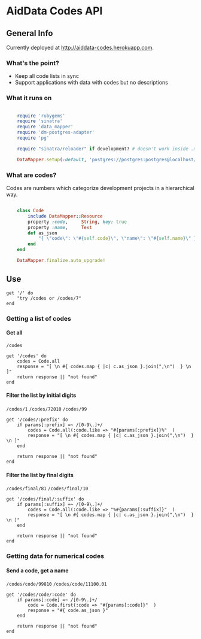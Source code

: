# AidData Codes API

## General Info

Currently deployed at http://aiddata-codes.herokuapp.com.

### What's the point?

- Keep all code lists in sync
- Support applications with data with codes but no descriptions


### What it runs on

```Ruby

	require 'rubygems'
	require 'sinatra'
	require 'data_mapper'
	require 'dm-postgres-adapter'
	require 'pg'

	require "sinatra/reloader" if development? # doesn't work inside .md :(

	DataMapper.setup(:default, 'postgres://postgres:postgres@localhost/postgres')
```

### What are codes?

Codes are numbers which categorize development projects in a hierarchical way.

```Ruby

	class Code 
		include DataMapper::Resource
		property :code,		String, key: true  
		property :name,		Text     
		def as_json
			"{ \"code\": \"#{self.code}\", \"name\": \"#{self.name}\" }"
		end
	end

	DataMapper.finalize.auto_upgrade!
```

## Use

	get '/' do 
		"try /codes or /codes/7"
	end

### Getting a list of codes

#### Get all 

`/codes`

	get '/codes' do
	 	codes = Code.all
		response = "[ \n #{ codes.map { |c| c.as_json }.join(",\n")  } \n ]"
		return response || "not found"
	end


#### Filter the list by initial digits

`/codes/1`
`/codes/72010`
`/codes/99`

	get '/codes/:prefix' do
		if params[:prefix] =~ /[0-9\.]+/
			codes = Code.all(:code.like => "#{params[:prefix]}%"  )
			response = "[ \n #{ codes.map { |c| c.as_json }.join(",\n")  } \n ]"
		end	
		
		return response || "not found"
	end	

#### Filter the list by final digits

`/codes/final/81`
`/codes/final/10`

	get '/codes/final/:suffix' do
		if params[:suffix] =~ /[0-9\.]+/
			codes = Code.all(:code.like => "%#{params[:suffix]}"  )
			response = "[ \n #{ codes.map { |c| c.as_json }.join(",\n")  } \n ]"
		end	
		
		return response || "not found"
	end

### Getting data for numerical codes

#### Send a code, get a name

`/codes/code/99810`
`/codes/code/11100.01`

	get '/codes/code/:code' do
		if params[:code] =~ /[0-9\.]+/
			code = Code.first(:code => "#{params[:code]}"  )
			response = "#{ code.as_json }"
		end	
		
		return response || "not found"
	end
